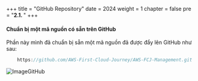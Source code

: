 +++
title = "GitHub Repository"
date = 2024
weight = 1
chapter = false
pre = "<b>2.1. </b>"
+++



#### Chuẩn bị một mã nguồn có sẵn trên GitHub

Phần này mình đã chuẩn bị sẵn một mã nguồn đã được đẩy lên GitHub như sau:

```js
    https://github.com/AWS-First-Cloud-Journey/AWS-FCJ-Management.git
```

![ImageGitHub](/images/2-Preparetion/1-GitHub/Preparation-Github-img1.png?width=50pc)